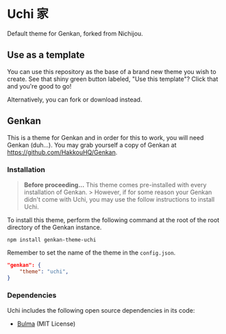 # Uchi 家
Default theme for Genkan, forked from Nichijou.

## Use as a template
You can use this repository as the base of a brand new theme you wish to create. See that shiny green button labeled, "Use this template"? Click that and you're good to go!

Alternatively, you can fork or download instead.

## Genkan 
This is a theme for Genkan and in order for this to work, you will need Genkan (duh...). You may grab yourself a copy of Genkan at https://github.com/HakkouHQ/Genkan.

### Installation
> **Before proceeding...** This theme comes pre-installed with every installation of Genkan. > However, if for some reason your Genkan didn't come with Uchi, you may use the follow instructions to install Uchi.

To install this theme, perform the following command at the root of the root directory of the Genkan instance.
```
npm install genkan-theme-uchi
```
Remember to set the name of the theme in the `config.json`.
```json
"genkan": {
    "theme": "uchi",
}
```
### Dependencies
Uchi includes the following open source dependencies in its code:
- [Bulma](https://bulma.io) (MIT License)
